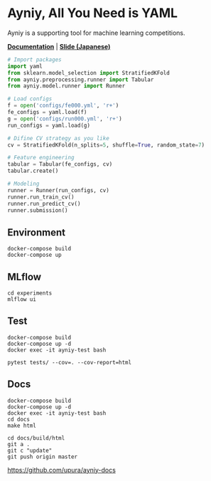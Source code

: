 # Ayniy, All You Need is YAML

Ayniy is a supporting tool for machine learning competitions.

[**Documentation**](https://upura.github.io/ayniy-docs/) | [**Slide (Japanese)**](https://speakerdeck.com/upura/introduction-ayniy)

```python
# Import packages
import yaml
from sklearn.model_selection import StratifiedKFold
from ayniy.preprocessing.runner import Tabular
from ayniy.model.runner import Runner

# Load configs
f = open('configs/fe000.yml', 'r+')
fe_configs = yaml.load(f)
g = open('configs/run000.yml', 'r+')
run_configs = yaml.load(g)

# Difine CV strategy as you like
cv = StratifiedKFold(n_splits=5, shuffle=True, random_state=7)

# Feature engineering
tabular = Tabular(fe_configs, cv)
tabular.create()

# Modeling
runner = Runner(run_configs, cv)
runner.run_train_cv()
runner.run_predict_cv()
runner.submission()
```

## Environment

```
docker-compose build
docker-compose up
```

## MLflow

```
cd experiments
mlflow ui
```

## Test

```
docker-compose build
docker-compose up -d
docker exec -it ayniy-test bash
```
``` 
pytest tests/ --cov=. --cov-report=html
```

## Docs

```
docker-compose build
docker-compose up -d
docker exec -it ayniy-test bash
cd docs
make html
```
```
cd docs/build/html
git a .
git c "update"
git push origin master
```
https://github.com/upura/ayniy-docs
